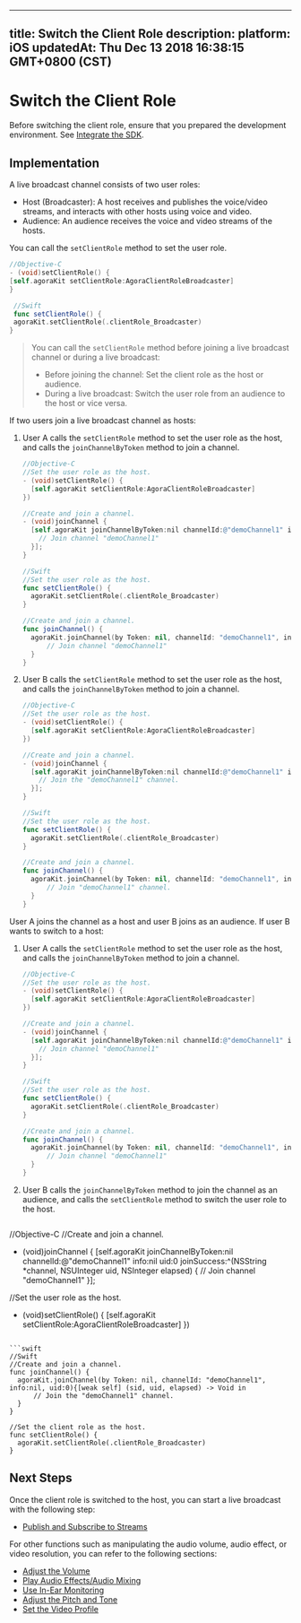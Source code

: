 
---
title: Switch the Client Role
description: 
platform: iOS
updatedAt: Thu Dec 13 2018 16:38:15 GMT+0800 (CST)
---
# Switch the Client Role
Before switching the client role, ensure that you prepared the development environment. See [Integrate the SDK](../../en/Interactive%20Broadcast/ios_video.md).

## Implementation
A live broadcast channel consists of two user roles: 

- Host (Broadcaster): A host receives and publishes the voice/video streams, and interacts with other hosts using voice and video.
- Audience: An audience receives the voice and video streams of the hosts.

You can call the `setClientRole` method to set the user role.


```objective-c
//Objective-C
- (void)setClientRole() {
[self.agoraKit setClientRole:AgoraClientRoleBroadcaster]
}
```

```swift
 //Swift
 func setClientRole() {
 agoraKit.setClientRole(.clientRole_Broadcaster)
}
```

> You can call the `setClientRole` method before joining a live broadcast channel or during a live broadcast:
> 
>  - Before joining the channel: Set the client role as the host or audience.
>  -  During a live broadcast: Switch the user role from an audience to the host or vice versa.

If two users join a live broadcast channel as hosts:

1. User A calls the `setClientRole` method to set the user role as the host, and calls the `joinChannelByToken` method to join a channel.

   ```objective-c
   //Objective-C
   //Set the user role as the host.
   - (void)setClientRole() {
     [self.agoraKit setClientRole:AgoraClientRoleBroadcaster]
   })
   
   //Create and join a channel.
   - (void)joinChannel {
     [self.agoraKit joinChannelByToken:nil channelId:@"demoChannel1" info:nil uid:0 joinSuccess:^(NSString *channel, NSUInteger uid, NSInteger elapsed) {
       // Join channel "demoChannel1"
     }];
   }
   ```

   ```swift
   //Swift
   //Set the user role as the host.
   func setClientRole() {
     agoraKit.setClientRole(.clientRole_Broadcaster)
   }
   
   //Create and join a channel.
   func joinChannel() {
     agoraKit.joinChannel(by Token: nil, channelId: "demoChannel1", info:nil, uid:0){[weak self] (sid, uid, elapsed) -> Void in
         // Join channel "demoChannel1"
     }
   }
   ```
	 
2. User B calls the `setClientRole` method to set the user role as the host, and calls the `joinChannelByToken` method to join a channel.

   ```objective-c
   //Objective-C
   //Set the user role as the host.
   - (void)setClientRole() {
     [self.agoraKit setClientRole:AgoraClientRoleBroadcaster]
   })
   
   //Create and join a channel.
   - (void)joinChannel {
     [self.agoraKit joinChannelByToken:nil channelId:@"demoChannel1" info:nil uid:0 joinSuccess:^(NSString *channel, NSUInteger uid, NSInteger elapsed) {
       // Join the "demoChannel1" channel.
     }];
   }
   ```

   ```swift
   //Swift
   //Set the user role as the host.
   func setClientRole() {
     agoraKit.setClientRole(.clientRole_Broadcaster)
   }
   
   //Create and join a channel.
   func joinChannel() {
     agoraKit.joinChannel(by Token: nil, channelId: "demoChannel1", info:nil, uid:0){[weak self] (sid, uid, elapsed) -> Void in
         // Join "demoChannel1" channel.
     }
   }
   ```

User A joins the channel as a host and user B joins as an audience. If user B wants to switch to a host:

1. User A calls the `setClientRole` method to set the user role as the host, and calls the `joinChannelByToken` method to join a channel.

   ```objective-c
   //Objective-C
   //Set the user role as the host.
   - (void)setClientRole() {
     [self.agoraKit setClientRole:AgoraClientRoleBroadcaster]
   })
   
   //Create and join a channel.
   - (void)joinChannel {
     [self.agoraKit joinChannelByToken:nil channelId:@"demoChannel1" info:nil uid:0 joinSuccess:^(NSString *channel, NSUInteger uid, NSInteger elapsed) {
       // Join channel "demoChannel1"
     }];
   }
   ```

   ```swift
   //Swift
   //Set the user role as the host.
   func setClientRole() {
     agoraKit.setClientRole(.clientRole_Broadcaster)
   }
   
   //Create and join a channel.
   func joinChannel() {
     agoraKit.joinChannel(by Token: nil, channelId: "demoChannel1", info:nil, uid:0){[weak self] (sid, uid, elapsed) -> Void in
         // Join channel "demoChannel1"
     }
   }
   ```

2. User B calls the `joinChannelByToken` method to join the channel as an audience, and calls the `setClientRole` method to switch the user role to the host.

   ```objective-c
//Objective-C
//Create and join a channel.
   - (void)joinChannel {
     [self.agoraKit joinChannelByToken:nil channelId:@"demoChannel1" info:nil uid:0 joinSuccess:^(NSString *channel, NSUInteger uid, NSInteger elapsed) {
       // Join channel "demoChannel1"
     }];
		 
   //Set the user role as the host.
   - (void)setClientRole() {
     [self.agoraKit setClientRole:AgoraClientRoleBroadcaster]
   })
   ```
	 
   ```swift
 //Swift
//Create and join a channel.
   func joinChannel() {
     agoraKit.joinChannel(by Token: nil, channelId: "demoChannel1", info:nil, uid:0){[weak self] (sid, uid, elapsed) -> Void in
         // Join the "demoChannel1" channel.
     }
   }
	 
   //Set the client role as the host.
   func setClientRole() {
     agoraKit.setClientRole(.clientRole_Broadcaster)
   }
   ```


## Next Steps
Once the client role is switched to the host, you can start a live broadcast with the following step:

- [Publish and Subscribe to Streams](../../en/Interactive%20Broadcast/publish_ios_live.md)

For other functions such as manipulating the audio volume, audio effect, or video resolution, you can refer to the following sections:

- [Adjust the Volume](../../en/Interactive%20Broadcast/volume_ios.md)
- [Play Audio Effects/Audio Mixing](../../en/Interactive%20Broadcast/effect_mixing_ios.md)
- [Use In-Ear Monitoring](../../en/Interactive%20Broadcast/in-ear_ios.md)
- [Adjust the Pitch and Tone](../../en/Interactive%20Broadcast/voice_effect_ios.md)
- [Set the Video Profile](../../en/Interactive%20Broadcast/videoProfile_ios.md)


